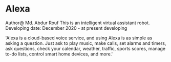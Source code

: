 # Alexa
Author@ Md. Abdur Rouf
This is an intelligent virtual assistant robot.
Developing date: December 2020 - at present developing

'Alexa is a cloud-based voice service, and using Alexa is as simple as asking a question.
Just ask to play music, make calls, set alarms and timers, ask questions, check your calendar,
weather, traffic, sports scores, manage to-do lists, control smart home devices, and more.'
